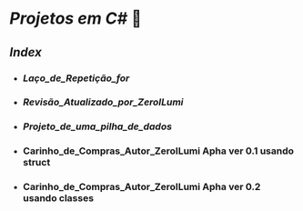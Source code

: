 # _Projetos em C#_ :page_facing_up:

## _Index_

- ### _Laço_de_Repetição_for_

- ### _Revisão_Atualizado_por_ZeroILumi_

- ### _Projeto_de_uma_pilha_de_dados_

- ### Carinho_de_Compras_Autor_ZeroILumi Apha ver 0.1 usando struct

- ### Carinho_de_Compras_Autor_ZeroILumi Apha ver 0.2 usando classes

